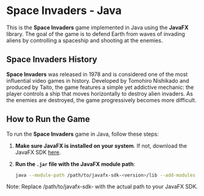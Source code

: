 # Space Invaders - Java

This is the **Space Invaders** game implemented in Java using the **JavaFX** library. The goal of the game is to defend Earth from waves of invading aliens by controlling a spaceship and shooting at the enemies.

## Space Invaders History

**Space Invaders** was released in 1978 and is considered one of the most influential video games in history. Developed by Tomohiro Nishikado and produced by Taito, the game features a simple yet addictive mechanic: the player controls a ship that moves horizontally to destroy alien invaders. As the enemies are destroyed, the game progressively becomes more difficult.

## How to Run the Game

To run the **Space Invaders** game in Java, follow these steps:

1. **Make sure JavaFX is installed on your system**. If not, download the JavaFX SDK [here](https://gluonhq.com/products/javafx/).

2. **Run the `.jar` file with the JavaFX module path**:
   ```bash
   java --module-path /path/to/javafx-sdk-<version>/lib --add-modules javafx.controls,javafx.fxml -jar SpaceInvadersGame.jar```

Note: Replace /path/to/javafx-sdk-<version> with the actual path to your JavaFX SDK.

